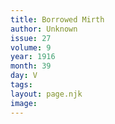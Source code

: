 ```yaml
---
title: Borrowed Mirth
author: Unknown
issue: 27
volume: 9
year: 1916
month: 39
day: V
tags:
layout: page.njk
image:
---
```



